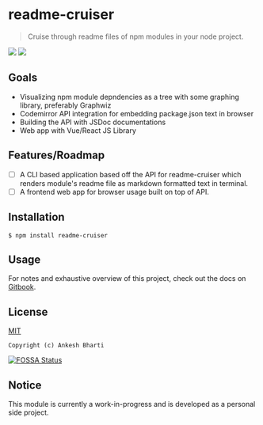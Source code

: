 # readme-cruiser

> Cruise through readme files of npm modules in your node project.

![](https://img.shields.io/github/commit-activity/m/shermix/readme-cruiser?style=plastic)
![](https://img.shields.io/github/last-commit/shermix/readme-cruiser)


## Goals

- Visualizing npm module depndencies as a tree with some graphing library, preferably Graphwiz
- Codemirror API integration for embedding package.json text in browser
- Building the API with JSDoc documentations
- Web app with Vue/React JS Library 

## Features/Roadmap

- [ ] A CLI based application based off the API for readme-cruiser which renders module's readme file as markdown formatted text in terminal.
- [ ] A frontend web app for browser usage built on top of API.

## Installation

```
$ npm install readme-cruiser
```

## Usage

For notes and exhaustive overview of this project, check out the docs on
[Gitbook]().

## License

[MIT](LICENSE)

`Copyright (c) Ankesh Bharti`

[![FOSSA Status](https://app.fossa.com/api/projects/git%2Bgithub.com%2Fshermix%2Freadme-cruiser.svg?type=shield)](https://app.fossa.com/projects/git%2Bgithub.com%2Fshermix%2Freadme-cruiser?ref=badge_shield)

## Notice

This module is currently a work-in-progress and is developed as a personal side project.

